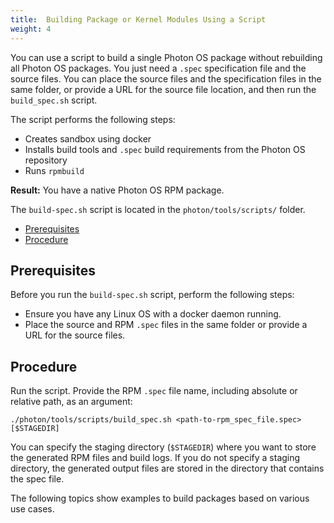 ```yaml
---
title:  Building Package or Kernel Modules Using a Script
weight: 4
---
```


You can use a script to build a single Photon OS package without rebuilding all Photon OS packages. You just need a `.spec` specification file and the source files. You can place the source files and the specification files in the same folder, or provide a URL for the source file location, and then run the `build_spec.sh` script. 

The script performs the following steps:

- Creates sandbox using docker
- Installs build tools and `.spec` build requirements from the Photon OS repository
- Runs `rpmbuild`

**Result:** You have a native Photon OS RPM package.

The `build-spec.sh` script is located in the `photon/tools/scripts/` folder.

- [Prerequisites](#prerequisites)
- [Procedure](#procedure)

## Prerequisites

Before you run the `build-spec.sh` script, perform the following steps:

- Ensure you have any Linux OS with a docker daemon running.
- Place the source and RPM `.spec` files in the same folder or provide a URL for the source files.

## Procedure

Run the script. Provide the RPM `.spec` file name, including absolute or relative path, as an argument:

```
./photon/tools/scripts/build_spec.sh <path-to-rpm_spec_file.spec> [$STAGEDIR]
```

You can specify the staging directory (`$STAGEDIR`) where you want to store the generated RPM files and build logs. If you do not specify a staging directory, the generated output files are stored in the directory that contains the spec file.


The following topics show examples to build packages based on various use cases. 